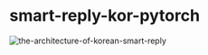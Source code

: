 # smart-reply-kor-pytorch
![the-architecture-of-korean-smart-reply](https://user-images.githubusercontent.com/16731987/86424587-ec09fc00-bd1d-11ea-8a50-e09ec51650f4.png)
